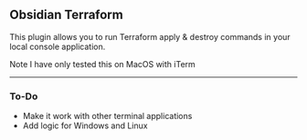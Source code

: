 ## Obsidian Terraform
This plugin allows you to run Terraform apply & destroy commands in your local console application.

Note I have only tested this on MacOS with iTerm

---

### To-Do

 - Make it work with other terminal applications
 - Add logic for Windows and Linux
